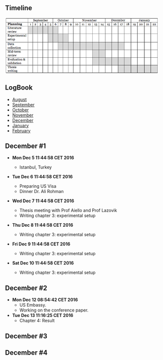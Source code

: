Timeline
--------
![alt tag](master-thesis-timeline.png)

LogBook
-------
- [August](https://github.com/gtrdp/masters-thesis-guntur/blob/master/LogBook/00-august.md)
- [September](https://github.com/gtrdp/masters-thesis-guntur/blob/master/LogBook/01-september.md)
- [October](https://github.com/gtrdp/masters-thesis-guntur/blob/master/LogBook/02-october.md)
- [November](https://github.com/gtrdp/masters-thesis-guntur/blob/master/LogBook/03-november.md)
- [December](https://github.com/gtrdp/masters-thesis-guntur/blob/master/LogBook/04-december.md)
- [January](https://github.com/gtrdp/masters-thesis-guntur/blob/master/LogBook/05-january.md)
- [February](https://github.com/gtrdp/masters-thesis-guntur/blob/master/LogBook/06-february.md)

December #1
-----------
- **Mon Dec  5 11:44:58 CET 2016**
	- Istanbul, Turkey
	
- **Tue Dec  6 11:44:58 CET 2016**
	- Preparing US Visa
	- Dinner Dr. Ali Rohman
	
- **Wed Dec  7 11:44:58 CET 2016**
	- Thesis meeting with Prof Aiello and Prof Lazovik
	- Writing chapter 3: experimental setup
	
- **Thu Dec  8 11:44:58 CET 2016**
	- Writing chapter 3: experimental setup
	
- **Fri Dec  9 11:44:58 CET 2016**
	- Writing chapter 3: experimental setup
	
- **Sat Dec  10 11:44:58 CET 2016**
	- Writing chapter 3: experimental setup

December #2
-----------
- **Mon Dec 12 08:54:42 CET 2016**
	- US Embassy.
	- Working on the conference paper.
- **Tue Dec 13 11:16:25 CET 2016**
	- Chapter 4: Result

December #3
-----------

December #4
-----------
